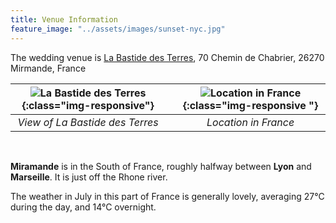 ```yaml
---
title: Venue Information
feature_image: "../assets/images/sunset-nyc.jpg"
---
```


The wedding venue is [La Bastide des Terres](https://maps.app.goo.gl/ubD3wVfE6WosJkqH6), 70 Chemin de Chabrier, 26270 Mirmande, France


|![La Bastide des Terres](../assets/images/bastide-close-crop.jpg){:class="img-responsive"}||![Location in France](../assets/images/france-map-crop.png){:class="img-responsive "}|
|:--:|:--:|:--:| 
| *View of La Bastide des Terres* ||  *Location in France* |

<br>

**Miramande** is in the South of France, roughly halfway between **Lyon** and **Marseille**.  It is just off the Rhone river.

The weather in July in this part of France is generally lovely, averaging 27°C during the day, and 14°C overnight.
